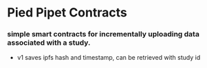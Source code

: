 # Pied Pipet Contracts

### simple smart contracts for incrementally uploading data associated with a study. 

* v1 saves ipfs hash and timestamp, can be retrieved with study id